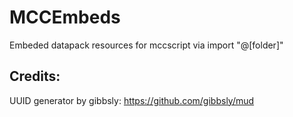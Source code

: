 # MCCEmbeds
Embeded datapack resources for mccscript via import "@[folder]" 

## Credits: 
UUID generator by gibbsly: https://github.com/gibbsly/mud
